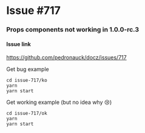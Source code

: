 # Issue #717

### Props components not working in 1.0.0-rc.3

#### Issue link
https://github.com/pedronauck/docz/issues/717

Get bug example
```
cd issue-717/ko
yarn
yarn start
```

Get working example (but no idea why 😢)
```
cd issue-717/ok
yarn
yarn start
```
